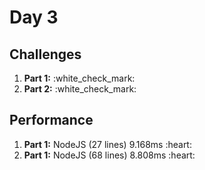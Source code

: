 # Day 3

## Challenges
<ol>
    <li><b>Part 1:</b> :white_check_mark:</li>
    <li><b>Part 2:</b> :white_check_mark:</li>
</ol>

## Performance
<ol>
    <li><b>Part 1:</b> NodeJS (27 lines) 9.168ms :heart:</li>
    <li><b>Part 1:</b> NodeJS (68 lines) 8.808ms :heart:</li>
</ol>